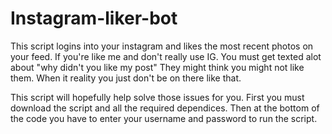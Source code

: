 # Instagram-liker-bot
<p> This script logins into your instagram and likes the most recent photos on your feed. If you're like me and don't really use IG. You must get texted alot about "why didn't you like my post" They might think you might not like them. When it reality you just don't be on there like that.</p>
<p> This script will hopefully help solve those issues for you. First you must download the script and all the required dependices. Then at the bottom of the code you have to enter your username and password to run the script. </p>
